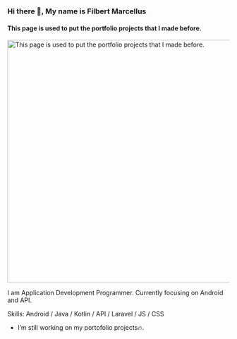 ### Hi there 👋, My name is Filbert Marcellus
#### This page is used to put the portfolio projects that I made before.
<img src="https://drive.google.com/uc?id=1AXcENQF4Y2zenwGXnOQzNkwCmdso7x2V" alt="This page is used to put the portfolio projects that I made before." width="550px">

I am Application Development Programmer. Currently focusing on Android and API.

Skills: Android / Java / Kotlin / API / Laravel / JS / CSS

- I’m still working on my portofolio projects🔥. 
